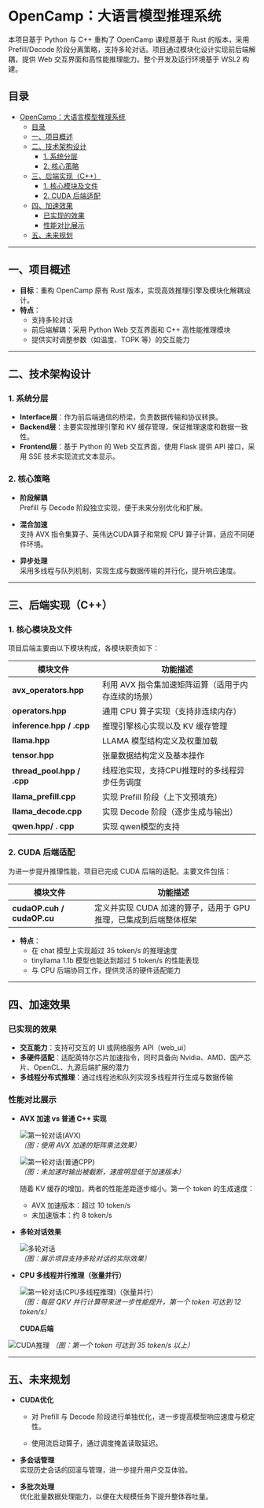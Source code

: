 # OpenCamp：大语言模型推理系统

本项目基于 Python 与 C++ 重构了 OpenCamp 课程原基于 Rust 的版本，采用 Prefill/Decode 阶段分离策略，支持多轮对话。项目通过模块化设计实现前后端解耦，提供 Web 交互界面和高性能推理能力。整个开发及运行环境基于 WSL2 构建。

## 目录

- [OpenCamp：大语言模型推理系统](#opencamp大语言模型推理系统)
  - [目录](#目录)
  - [一、项目概述](#一项目概述)
  - [二、技术架构设计](#二技术架构设计)
    - [1. 系统分层](#1-系统分层)
    - [2. 核心策略](#2-核心策略)
  - [三、后端实现（C++）](#三后端实现c)
    - [1. 核心模块及文件](#1-核心模块及文件)
    - [2. CUDA 后端适配](#2-cuda-后端适配)
  - [四、加速效果](#四加速效果)
    - [已实现的效果](#已实现的效果)
    - [性能对比展示](#性能对比展示)
  - [五、未来规划](#五未来规划)

---

## 一、项目概述

- **目标**：重构 OpenCamp 原有 Rust 版本，实现高效推理引擎及模块化解耦设计。
- **特点**：
  - 支持多轮对话
  - 前后端解耦：采用 Python Web 交互界面和 C++ 高性能推理模块
  - 提供实时调整参数（如温度、TOPK 等）的交互能力

---

## 二、技术架构设计

### 1. 系统分层

- **Interface层**：作为前后端通信的桥梁，负责数据传输和协议转换。
- **Backend层**：主要实现推理引擎和 KV 缓存管理，保证推理速度和数据一致性。
- **Frontend层**：基于 Python 的 Web 交互界面，使用 Flask 提供 API 接口，采用 SSE 技术实现流式文本显示。

### 2. 核心策略

- **阶段解耦**  
  Prefill 与 Decode 阶段独立实现，便于未来分别优化和扩展。
  
- **混合加速**  
  支持 AVX 指令集算子、英伟达CUDA算子和常规 CPU 算子计算，适应不同硬件环境。
  
- **异步处理**  
  采用多线程与队列机制，实现生成与数据传输的并行化，提升响应速度。

---

## 三、后端实现（C++）

### 1. 核心模块及文件

项目后端主要由以下模块构成，各模块职责如下：

| 模块文件                    | 功能描述                                                       |
| --------------------------- | -------------------------------------------------------------- |
| **avx_operators.hpp**       | 利用 AVX 指令集加速矩阵运算（适用于内存连续的场景）             |
| **operators.hpp**           | 通用 CPU 算子实现（支持非连续内存）                             |
| **inference.hpp / .cpp**    | 推理引擎核心实现以及 KV 缓存管理                                |
| **llama.hpp**               | LLAMA 模型结构定义及权重加载                                   |
| **tensor.hpp**              | 张量数据结构定义及基本操作                                      |
| **thread_pool.hpp / .cpp**  | 线程池实现，支持CPU推理时的多线程异步任务调度                              |
| **llama_prefill.cpp**       | 实现 Prefill 阶段（上下文预填充）                                |
| **llama_decode.cpp**        | 实现 Decode 阶段（逐步生成与输出）                               |
| **qwen.hpp/ . cpp**        | 实现 qwen模型的支持                   |

### 2. CUDA 后端适配

为进一步提升推理性能，项目已完成 CUDA 后端的适配。主要文件包括：
  
| 模块文件                | 功能描述                                           |
| ----------------------- | -------------------------------------------------- |
| **cudaOP.cuh / cudaOP.cu** | 定义并实现 CUDA 加速的算子，适用于 GPU 推理，已集成到后端整体框架 |

- **特点**：
  - 在 chat 模型上实现超过 35 token/s 的推理速度
  - tinyllama 1.1b 模型也能达到超过 5 token/s 的性能表现
  - 与 CPU 后端协同工作，提供灵活的硬件适配能力

---

## 四、加速效果

### 已实现的效果

- **交互能力**：支持可交互的 UI 或网络服务 API（web_ui）
- **多硬件适配**：适配英特尔芯片加速指令，同时具备向 Nvidia、AMD、国产芯片、OpenCL、九源后端扩展的潜力
- **多线程分布式推理**：通过线程池和队列实现多线程并行生成与数据传输

### 性能对比展示

- **AVX 加速 vs 普通 C++ 实现**

  ![第一轮对话(AVX)](e2.png)  
  *（图：使用 AVX 加速的矩阵乘法效果）*

  ![第一轮对话(普通CPP)](e1.png)  
  *（图：未加速时输出被截断，速度明显低于加速版本）*

  随着 KV 缓存的增加，两者的性能差距逐步缩小。第一个 token 的生成速度：
  - AVX 加速版本：超过 10 token/s
  - 未加速版本：约 8 token/s

- **多轮对话效果**

  ![多轮对话](e3.png)  
  *（图：展示项目支持多轮对话的实际效果）*

- **CPU 多线程并行推理（张量并行）**

  ![第一轮对话(CPU多线程推理)（张量并行）](e4.png)  
  *（图：每层 QKV 并行计算带来进一步性能提升，第一个 token 可达到 12 token/s）*

  **CUDA后端**
 
 ![CUDA推理](e5.png)
  *（图：第一个 token 可达到 35 token/s 以上）*

---

## 五、未来规划

- **CUDA优化**  
  - 对 Prefill 与 Decode 阶段进行单独优化，进一步提高模型响应速度与稳定性。

  - 使用流启动算子，通过调度掩盖读取延迟。

- **多会话管理**  
  实现历史会话的回滚与管理，进一步提升用户交互体验。

- **多批次处理**  
  优化批量数据处理能力，以便在大规模任务下提升整体吞吐量。



